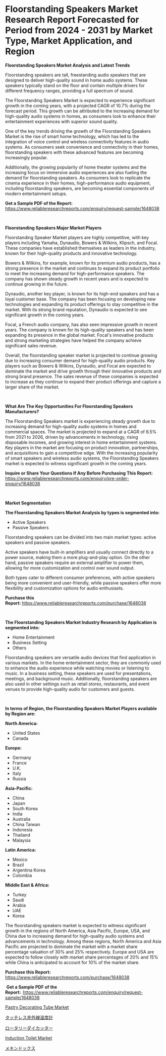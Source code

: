 <p><h1>Floorstanding Speakers Market Research Report Forecasted for Period from 2024 -  2031 by Market Type, Market Application, and Region</h1></p><p><strong>Floorstanding Speakers Market Analysis and Latest Trends</strong></p>
<p><p>Floorstanding speakers are tall, freestanding audio speakers that are designed to deliver high-quality sound in home audio systems. These speakers typically stand on the floor and contain multiple drivers for different frequency ranges, providing a full spectrum of sound.</p><p>The Floorstanding Speakers Market is expected to experience significant growth in the coming years, with a projected CAGR of 10.7% during the forecast period. This growth can be attributed to the increasing demand for high-quality audio systems in homes, as consumers look to enhance their entertainment experiences with superior sound quality.</p><p>One of the key trends driving the growth of the Floorstanding Speakers Market is the rise of smart home technology, which has led to the integration of voice control and wireless connectivity features in audio systems. As consumers seek convenience and connectivity in their homes, floorstanding speakers with these advanced features are becoming increasingly popular.</p><p>Additionally, the growing popularity of home theater systems and the increasing focus on immersive audio experiences are also fueling the demand for floorstanding speakers. As consumers look to replicate the cinema experience in their homes, high-performance audio equipment, including floorstanding speakers, are becoming essential components of modern entertainment setups.</p></p>
<p><strong>Get a Sample PDF of the Report:&nbsp;</strong> <a href="https://www.reliableresearchreports.com/enquiry/request-sample/1648038">https://www.reliableresearchreports.com/enquiry/request-sample/1648038</a></p>
<p>&nbsp;</p>
<p><strong>Floorstanding Speakers Major Market Players</strong></p>
<p><p>Floorstanding Speaker Market players are highly competitive, with key players including Yamaha, Dynaudio, Bowers & Wilkins, Klipsch, and Focal. These companies have established themselves as leaders in the industry, known for their high-quality products and innovative technology.</p><p>Bowers & Wilkins, for example, known for its premium audio products, has a strong presence in the market and continues to expand its product portfolio to meet the increasing demand for high-performance speakers. The company has shown steady growth in recent years and is expected to continue growing in the future.</p><p>Dynaudio, another key player, is known for its high-end speakers and has a loyal customer base. The company has been focusing on developing new technologies and expanding its product offerings to stay competitive in the market. With its strong brand reputation, Dynaudio is expected to see significant growth in the coming years.</p><p>Focal, a French audio company, has also seen impressive growth in recent years. The company is known for its high-quality speakers and has been expanding its presence in the global market. Focal's innovative products and strong marketing strategies have helped the company achieve significant sales revenue.</p><p>Overall, the floorstanding speaker market is projected to continue growing due to increasing consumer demand for high-quality audio products. Key players such as Bowers & Wilkins, Dynaudio, and Focal are expected to dominate the market and drive growth through their innovative products and strong brand presence. The sales revenue of these companies is expected to increase as they continue to expand their product offerings and capture a larger share of the market.</p></p>
<p>&nbsp;</p>
<p><strong>What Are The Key Opportunities For Floorstanding Speakers Manufacturers?</strong></p>
<p><p>The Floorstanding Speakers market is experiencing steady growth due to increasing demand for high-quality audio systems in homes and commercial spaces. The market is projected to expand at a CAGR of 6.5% from 2021 to 2026, driven by advancements in technology, rising disposable incomes, and growing interest in home entertainment systems. Key players in the market are focusing on product innovation, partnerships, and acquisitions to gain a competitive edge. With the increasing popularity of smart speakers and wireless audio systems, the Floorstanding Speakers market is expected to witness significant growth in the coming years.</p></p>
<p><strong>Inquire or Share Your Questions If Any Before Purchasing This Report:</strong> <a href="https://www.reliableresearchreports.com/enquiry/pre-order-enquiry/1648038">https://www.reliableresearchreports.com/enquiry/pre-order-enquiry/1648038</a></p>
<p>&nbsp;</p>
<p><strong>Market Segmentation</strong></p>
<p><strong>The Floorstanding Speakers Market Analysis by types is segmented into:</strong></p>
<p><ul><li>Active Speakers</li><li>Passive Speakers</li></ul></p>
<p><p>Floorstanding speakers can be divided into two main market types: active speakers and passive speakers. </p><p>Active speakers have built-in amplifiers and usually connect directly to a power source, making them a more plug-and-play option. On the other hand, passive speakers require an external amplifier to power them, allowing for more customization and control over sound output. </p><p>Both types cater to different consumer preferences, with active speakers being more convenient and user-friendly, while passive speakers offer more flexibility and customization options for audio enthusiasts.</p></p>
<p><strong>Purchase this Report:&nbsp;</strong><a href="https://www.reliableresearchreports.com/purchase/1648038">https://www.reliableresearchreports.com/purchase/1648038</a></p>
<p>&nbsp;</p>
<p><strong>The Floorstanding Speakers Market Industry Research by Application is segmented into:</strong></p>
<p><ul><li>Home Entertainment</li><li>Business Setting</li><li>Others</li></ul></p>
<p><p>Floorstanding speakers are versatile audio devices that find application in various markets. In the home entertainment sector, they are commonly used to enhance the audio experience while watching movies or listening to music. In a business setting, these speakers are used for presentations, meetings, and background music. Additionally, floorstanding speakers are also used in other settings such as retail stores, restaurants, and event venues to provide high-quality audio for customers and guests.</p></p>
<p>&nbsp;</p>
<p><strong>In terms of Region, the Floorstanding Speakers Market Players available by Region are:</strong></p>
<p>
    <p> <strong> North America: </strong>
        <ul>
            <li>United States</li>
            <li>Canada</li>
        </ul>
        </p> 
    <p> <strong> Europe: </strong>
        <ul>
            <li>Germany</li>
            <li>France</li>
            <li>U.K.</li>
            <li>Italy</li>
            <li>Russia</li>
        </ul>
        </p> 
    <p> <strong> Asia-Pacific: </strong>
        <ul>
            <li>China</li>
            <li>Japan</li>
            <li>South Korea</li>
            <li>India</li>
            <li>Australia</li>
            <li>China Taiwan</li>
            <li>Indonesia</li>
            <li>Thailand</li>
            <li>Malaysia</li>
        </ul>
        </p> 
    <p> <strong> Latin America: </strong>
        <ul>
            <li>Mexico</li>
            <li>Brazil</li>
            <li>Argentina Korea</li>
            <li>Colombia</li>
        </ul>
        </p> 
    <p> <strong> Middle East & Africa: </strong>
        <ul>
            <li>Turkey</li>
            <li>Saudi</li>
            <li>Arabia</li>
            <li>UAE</li>
            <li>Korea</li>
        </ul>
    </p>
    </p>
<p><p>The floorstanding speakers market is expected to witness significant growth in the regions of North America, Asia Pacific, Europe, USA, and China due to increasing demand for high-quality audio systems and advancements in technology. Among these regions, North America and Asia Pacific are projected to dominate the market with a market share percentage valuation of 30% and 25% respectively. Europe and USA are expected to follow closely with market share percentages of 20% and 15% while China is anticipated to account for 10% of the market share.</p></p>
<p><strong>Purchase this Report: </strong><a href="https://www.reliableresearchreports.com/purchase/1648038">https://www.reliableresearchreports.com/purchase/1648038</a></p>
<p>&nbsp;<strong>Get a Sample PDF of the Report:&nbsp;&nbsp;</strong><a href="https://www.reliableresearchreports.com/enquiry/request-sample/1648038">https://www.reliableresearchreports.com/enquiry/request-sample/1648038</a></p>
<p><strong></strong></p>
<p><p><a href="https://issuu.com/reportprime-2/docs/pastry-decorating-tube-market-size-2030.pptx">Pastry Decorating Tube Market</a></p><p><a href="https://github.com/vlcostes/Market-Research-Report-List-1/blob/main/99834655748.md">タッチレス赤外線温度計</a></p><p><a href="https://medium.com/@rexkhler2023/%E5%9B%9E%E8%BB%A2%E5%88%83%E6%8A%9C%E3%81%8D%E3%82%AB%E3%83%83%E3%82%BF%E3%83%BC%E5%B8%82%E5%A0%B4-%E7%A8%AE%E9%A1%9E-%E7%94%A8%E9%80%94-%E5%9C%B0%E7%90%86%E3%81%AB%E3%82%88%E3%82%8B%E5%8C%85%E6%8B%AC%E7%9A%84%E8%A9%95%E4%BE%A1-fd5248c7a888">ロータリーダイカッター</a></p><p><a href="https://issuu.com/reportprime-2/docs/induction-toilet-market-size-2030.pptx">Induction Toilet Market</a></p><p><a href="https://github.com/gfggqjbfys368009/Market-Research-Report-List-1/blob/main/40596495747.md">メキンドックス</a></p></p>